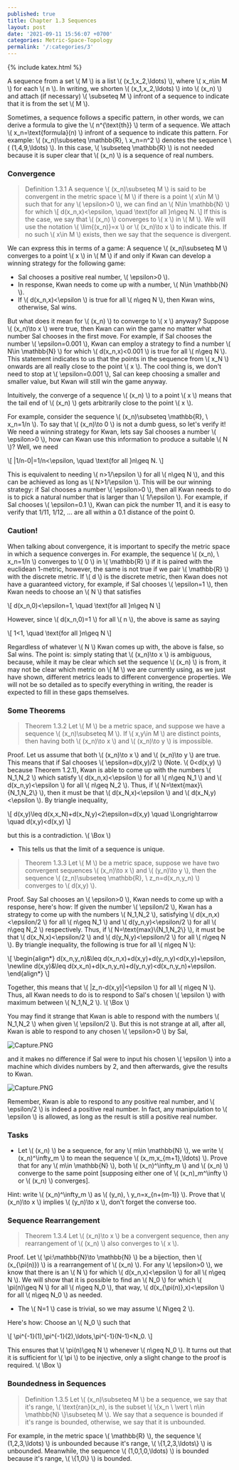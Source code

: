 ```yaml
---
published: true
title: Chapter 1.3 Sequences
layout: post
date: '2021-09-11 15:56:07 +0700'
categories: Metric-Space-Topology
permalink: '/:categories/3'
---
```

{% include katex.html %}

A sequence from a set \\( M \\) is a list \\( (x_1,x_2,\ldots) \\), where \\( x_n\in M \\) for each \\( n \\). In writing, we shorten \\( (x_1,x_2,\ldots) \\) into \\( (x_n) \\) and attach (if necessary) \\( \subseteq M \\) infront of a sequence to indicate that it is from the set \\( M \\).

Sometimes, a sequence follows a specific pattern, in other words, we can derive a formula to give the \\( n^{\text{th}} \\) term of a sequence. We attach \\( x_n=\text{formula}(n) \\) infront of a sequence to indicate this pattern. For example: \\( (x_n)\subseteq \mathbb{R}, \ x_n=n^2 \\) denotes the sequence \\( (1,4,9,\ldots) \\). In this case, \\( \subseteq \mathbb{R} \\) is not needed because it is super clear that \\( (x_n) \\) is a sequence of real numbers. 

### Convergence

> Definition 1.3.1 A sequence \\( (x_n)\subseteq M \\) is said to be convergent in the metric space \\( M \\) if there is a point \\( x\in M \\) such that for any \\( \epsilon>0 \\), we can find an \\( N\in \mathbb{N} \\) for which
\\[ d(x_n,x)<\epsilon, \quad \text{for all }n\geq N. \\]
If this is the case, we say that \\( (x_n) \\) converges to \\( x \\) in \\( M \\). We will use the notation \\( \lim{(x_n)}=x \\) or \\( (x_n)\to x \\) to indicate this. If no such \\( x\in M \\) exists, then we say that the sequence is divergent. 

We can express this in terms of a game: A sequence \\( (x_n)\subseteq M \\) converges to a point \\( x \\) in \\( M \\) if and only if Kwan can develop a winning strategy for the following game:

- Sal chooses a positive real number, \\( \epsilon>0 \\).
- In response, Kwan needs to come up with a number, \\( N\in \mathbb{N} \\).
- If \\( d(x_n,x)<\epsilon \\) is true for all \\( n\geq N \\), then Kwan wins, otherwise, Sal wins.

But what does it mean for \\( (x_n) \\) to converge to \\( x \\) anyway? Suppose \\( (x_n)\to x \\) were true, then Kwan can win the game no matter what number Sal chooses in the first move. For example, if Sal chooses the number \\( \epsilon=0.001 \\), Kwan can employ a strategy to find a number \\( N\in \mathbb{N} \\) for which \\( d(x_n,x)<0.001 \\) is true for all \\( n\geq N \\). This statement indicates to us that the points in the sequence from \\( x_N \\) onwards are all really close to the point \\( x \\). The cool thing is, we don't need to stop at \\( \epsilon=0.001 \\), Sal can keep choosing a smaller and smaller value, but Kwan will still win the game anyway. 

Intuitively, the converge of a sequence \\( (x_n) \\) to a point \\( x \\) means that the tail end of \\( (x_n) \\) gets arbitrarily close to the point \\( x \\).

For example, consider the sequence \\( (x_n)\subseteq \mathbb{R}, \ x_n=1/n \\). To say that \\( (x_n)\to 0 \\) is not a dumb guess, so let's verify it! We need a winning strategy for Kwan, lets say Sal chooses a number \\( \epsilon>0 \\), how can Kwan use this information to produce a suitable \\( N \\)? Well, we need

\\[ \|1/n-0\|=1/n<\epsilon, \quad \text{for all }n\geq N. \\]

This is equivalent to needing \\( n>1/\epsilon \\) for all \\( n\geq N \\), and this can be achieved as long as \\( N>1/\epsilon \\). This will be our winning strategy: if Sal chooses a number \\( \epsilon>0 \\), then all Kwan needs to do is to pick a natural number that is larger than \\( 1/\epsilon \\). For example, if Sal chooses \\( \epsilon=0.1 \\), Kwan can pick the number 11, and it is easy to verify that 1/11, 1/12, ... are all within a 0.1 distance of the point 0.

### Caution!

When talking about convergence, it is important to specify the metric space in which a sequence converges in. For example, the sequence \\( (x_n), \ x_n=1/n \\) converges to \\( 0 \\) in \\( \mathbb{R} \\) if it is paired with the euclidean 1-metric, however, the same is not true if we pair \\( \mathbb{R} \\) with the discrete metric. If \\( d \\) is the discrete metric, then Kwan does not have a guaranteed victory, for example, if Sal chooses \\( \epsilon=1 \\), then Kwan needs to choose an \\( N \\) that satisfies

\\[ d(x_n,0)<\epsilon=1, \quad \text{for all }n\geq N \\]

However, since \\( d(x_n,0)=1 \\) for all \\( n \\), the above is same as saying

\\[ 1<1, \quad \text{for all }n\geq N \\]

Regardless of whatever \\( N \\) Kwan comes up with, the above is false, so Sal wins. The point is: simply stating that \\( (x_n)\to x \\) is ambiguous, because, while it may be clear which set the sequence \\( (x_n) \\) is from, it may not be clear which metric on \\( M \\) we are currently using, as we just have shown, different metrics leads to different convergence properties. We will not be so detailed as to specify everything in writing, the reader is expected to fill in these gaps themselves.

### Some Theorems

> Theorem 1.3.2 Let \\( M \\) be a metric space, and suppose we have a sequence \\( (x_n)\subseteq M \\). If \\( x,y\in M \\) are distinct points, then having both \\( (x_n)\to x \\) and \\( (x_n)\to y \\) is impossible.

Proof. Let us assume that both \\( (x_n)\to x \\) and \\( (x_n)\to y \\) are true. This means that if Sal chooses \\( \epsilon=d(x,y)/2 \\) (Note. \\( 0<d(x,y) \\) because Theorem 1.2.1), Kwan is able to come up with the numbers \\( N_1,N_2 \\) which satisfy \\( d(x_n,x)<\epsilon \\) for all \\( n\geq N_1 \\) and \\( d(x_n,y)<\epsilon \\) for all \\( n\geq N_2 \\). Thus, if \\( N=\text{max}\\{N_1,N_2\\} \\), then it must be that \\( d(x_N,x)<\epsilon \\) and \\( d(x_N,y)<\epsilon \\). By triangle inequality,

\\[ d(x,y)\leq d(x,x_N)+d(x_N,y)<2\epsilon=d(x,y) \quad \Longrightarrow \quad d(x,y)<d(x,y) \\]

but this is a contradiction. \\( \Box \\)

- This tells us that the limit of a sequence is unique.

> Theorem 1.3.3 Let \\( M \\) be a metric space, suppose we have two convergent sequences \\( (x_n)\to x \\) and \\( (y_n)\to y \\), then the sequence \\( (z_n)\subseteq \mathbb{R}, \ z_n=d(x_n,y_n) \\) converges to \\( d(x,y) \\).

Proof. Say Sal chooses an \\( \epsilon>0 \\), Kwan needs to come up with a response, here's how: If given the number \\( \epsilon/2 \\), Kwan has a strategy to come up with the numbers \\( N_1,N_2 \\), satisfying \\( d(x_n,x)<\epsilon/2 \\) for all \\( n\geq N_1 \\) and \\( d(y_n,y)<\epsilon/2 \\) for all \\( n\geq N_2 \\) respectively. Thus, if \\( N=\text{max}\\{N_1,N_2\\} \\), it must be that \\( d(x_N,x)<\epsilon/2 \\) and \\( d(y_N,y)<\epsilon/2 \\) for all \\( n\geq N \\). By triangle inequality, the following is true for all \\( n\geq N \\):

\\[ \begin{align\*} d(x_n,y_n)&\leq d(x_n,x)+d(x,y)+d(y_n,y)<d(x,y)+\epsilon, \newline
d(x,y)&\leq d(x,x_n)+d(x_n,y_n)+d(y_n,y)<d(x_n,y_n)+\epsilon. \end{align\*} \\]

Together, this means that \\( \|z_n-d(x,y)\|<\epsilon \\) for all \\( n\geq N \\). Thus, all Kwan needs to do is to respond to Sal's chosen \\( \epsilon \\) with maximum between \\( N_1,N_2 \\). \\( \Box \\)

You may find it strange that Kwan is able to respond with the numbers \\( N_1,N_2 \\) when given \\( \epsilon/2 \\). But this is not strange at all, after all, Kwan is able to respond to any chosen \\( \epsilon>0 \\) by Sal,

![Capture.PNG](/MathBlog/assets/Capture4.PNG)

and it makes no difference if Sal were to input his chosen \\( \epsilon \\) into a machine which divides numbers by 2, and then afterwards, give the results to Kwan. 

![Capture.PNG](/MathBlog/assets/Capture5.PNG)
    
Remember, Kwan is able to respond to any positive real number, and \\( \epsilon/2 \\) is indeed a positive real number. In fact, any manipulation to \\( \epsilon \\) is allowed, as long as the result is still a positive real number.

### Tasks

- Let \\( (x_n) \\) be a sequence, for any \\( m\in \mathbb{N} \\), we write \\( (x_n)^\infty_m \\) to mean the sequence \\( (x_m,x_{m+1},\ldots) \\). Prove that for any \\( m\in \mathbb{N} \\), both \\( (x_n)^\infty_m \\) and \\( (x_n) \\) converge to the same point [supposing either one of \\( (x_n)_m^\infty \\) or \\( (x_n) \\) converges].

Hint: write \\( (x_n)^\infty_m \\) as \\( (y_n), \ y_n=x_{n+(m-1)} \\). Prove that \\( (x_n)\to x \\) implies \\( (y_n)\to x \\), don't forget the converse too. 

### Sequence Rearrangement

> Theorem 1.3.4 Let \\( (x_n)\to x \\) be a convergent sequence, then any rearrangement of \\( (x_n) \\) also converges to \\( x \\).

Proof. Let \\( \pi:\mathbb{N}\to \mathbb{N} \\) be a bijection, then \\( (x_{\pi(n)}) \\) is a rearrangement of \\( (x_n) \\). For any \\( \epsilon>0 \\), we know that there is an \\( N \\) for which \\( d(x_n,x)<\epsilon \\) for all \\( n\geq N \\). We will show that it is possible to find an \\( N_0 \\) for which \\( \pi(n)\geq N \\) for all \\( n\geq N_0 \\), that way, \\( d(x_{\pi(n)},x)<\epsilon \\) for all \\( n\geq N_0 \\) as needed. 

- The \\( N=1 \\) case is trivial, so we may assume \\( N\geq 2 \\).

Here's how: Choose an \\( N_0 \\) such that

\\[ \pi^{-1}(1),\pi^{-1}(2),\ldots,\pi^{-1}(N-1)<N_0. \\]

This ensures that \\( \pi(n)\geq N \\) whenever \\( n\geq N_0 \\). It turns out that it is sufficient for \\( \pi \\) to be injective, only a slight change to the proof is required. \\( \Box \\)

### Boundedness in Sequences

> Definition 1.3.5 Let \\( (x_n)\subseteq M \\) be a sequence, we say that it's range, \\( \text{ran}(x_n), is the subset \\( \\{x_n \ \vert \ n\in \mathbb{N} \\}\subseteq M \\). We say that a sequence is bounded if it's range is bounded, otherwise, we say that it is unbounded. 

For example, in the metric space \\( \mathbb{R} \\), the sequence \\( (1,2,3,\ldots) \\) is unbounded because it's range, \\( \\{1,2,3,\ldots\\} \\) is unbounded. Meanwhile, the sequence \\( (1,0,1,0,\ldots) \\) is bounded because it's range, \\( \\{1,0\\} \\) is bounded.


